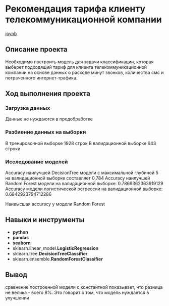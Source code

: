 # Рекомендация тарифа клиенту телекоммуникационной компании

[ipynb](https://github.com/mvs834/Yandex.Practicum-RUS/blob/1d47474de31ad23397dc6fcfda0816ce971afdad/Telecom%20tariff%20recommendations/Telecom_tariff_recommendations.ipynb)


## Описание проекта

Необходимо построить модель для задачи классификации, которая выберет подходящий тариф для клиента телекоммуникационной компании на основе данных о расходе минут звонков, количества смс и потраченного интернет-трафика.

## Ход выполнения проекта
### Загрузка данных
Данные не нуждаются в предобработке

### Разбиение данных на выборки
В тренировочной выборке 1928 строк
В валидационной выборке 643 строки

### Исследование моделей
Accuracy наилучшей DecisionTree модели с максимальной глубиной 5 на валидационной выборке составляет 0,784
Accuracy наилучшей Random Forest модели на валидационной выборке: 0.7869362363919129
Accuracy модели логистической регрессии на валидационной выборке: 0.6842923794712286

Наивысшая accuracy у модели Random Forest

## Навыки и инструменты

- **python**
- **pandas**
- **seaborn**
- sklearn.linear_model.**LogisticRegression**
- sklearn.tree.**DecisionTreeClassifier**
- sklearn.ensemble.**RandomForestClassifier**



## Вывод

сравнение построенной модели с константной показывает, что разница не велика - всего 8%. Это говорит о том, что модель нуждается в улучшении
